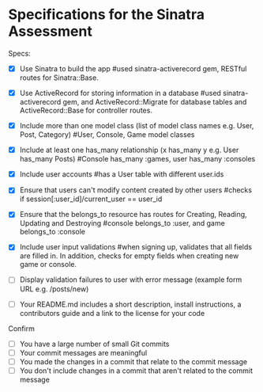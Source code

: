 # Specifications for the Sinatra Assessment

Specs:
- [x] Use Sinatra to build the app 
#used sinatra-activerecord gem, RESTful routes for Sinatra::Base.

- [x] Use ActiveRecord for storing information in a database 
#used sinatra-activerecord gem, and ActiveRecord::Migrate for database tables and ActiveRecord::Base for controller routes.

- [x] Include more than one model class (list of model class names e.g. User, Post, Category) 
#User, Console, Game model classes

- [x] Include at least one has_many relationship (x has_many y e.g. User has_many Posts)
#Console has_many :games, user has_many :consoles

- [x] Include user accounts
#has a User table with different user.ids

- [x] Ensure that users can't modify content created by other users
#checks if session[:user_id]/current_user == user_id

- [x] Ensure that the belongs_to resource has routes for Creating, Reading, Updating and Destroying
#console belongs_to :user, and game belongs_to :console

- [x] Include user input validations
#when signing up, validates that all fields are filled in. In addition, checks for empty fields when creating new game or console.

- [ ] Display validation failures to user with error message (example form URL e.g. /posts/new)

- [ ] Your README.md includes a short description, install instructions, a contributors guide and a link to the license for your code

Confirm
- [ ] You have a large number of small Git commits
- [ ] Your commit messages are meaningful
- [ ] You made the changes in a commit that relate to the commit message
- [ ] You don't include changes in a commit that aren't related to the commit message
